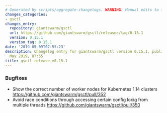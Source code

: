 ```yaml
---
# Generated by scripts/aggregate-changelogs. WARNING: Manual edits to this files will be overwritten.
changes_categories:
- gsctl
changes_entry:
  repository: giantswarm/gsctl
  url: https://github.com/giantswarm/gsctl/releases/tag/0.15.1
  version: 0.15.1
  version_tag: 0.15.1
date: '2019-05-09T07:55:23'
description: Changelog entry for giantswarm/gsctl version 0.15.1, published on 09
  May 2019, 07:55
title: gsctl release v0.15.1
---
```


### Bugfixes

- Show the correct number of worker nodes for Kubernetes 1.14 clusters https://github.com/giantswarm/gsctl/pull/352
- Avoid race conditions through accessing certain config locig from multiple threads https://github.com/giantswarm/gsctl/pull/350
